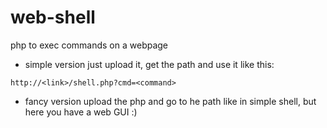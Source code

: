 # web-shell
php to exec commands on a webpage
- simple version
just upload it, get the path and use it like this:
```
http://<link>/shell.php?cmd=<command>
```
- fancy version
upload the php and go to he path like in simple shell, but here you have a web GUI :)
